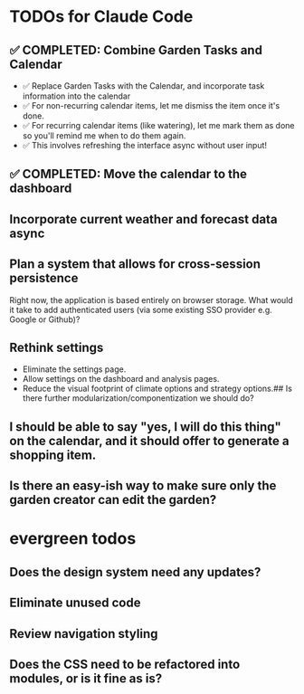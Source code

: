 # TODOs for Claude Code

## ✅ COMPLETED: Combine Garden Tasks and Calendar

- ✅ Replace Garden Tasks with the Calendar, and incorporate task information into the calendar
- ✅ For non-recurring calendar items, let me dismiss the item once it's done.
- ✅ For recurring calendar items (like watering), let me mark them as done so you'll remind me when to do them again.
- ✅ This involves refreshing the interface async without user input!

## ✅ COMPLETED: Move the calendar to the dashboard

## Incorporate current weather and forecast data async

## Plan a system that allows for cross-session persistence

Right now, the application is based entirely on browser storage. What would it take to add authenticated users (via some existing SSO provider e.g. Google or Github)?

## Rethink settings

- Eliminate the settings page. 
- Allow settings on the dashboard and analysis pages.
- Reduce the visual footprint of climate options and strategy options.## Is there further modularization/componentization we should do?

## I should be able to say "yes, I will do this thing" on the calendar, and it should offer to generate a shopping item.

## Is there an easy-ish way to make sure only the garden creator can edit the garden?



# evergreen todos

## Does the design system need any updates?

## Eliminate unused code

## Review navigation styling

## Does the CSS need to be refactored into modules, or is it fine as is?


